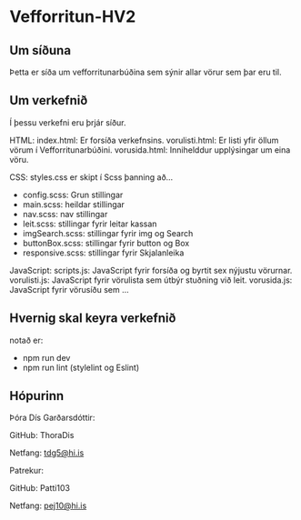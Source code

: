 # Vefforritun-HV2

## Um síðuna
Þetta er síða um vefforritunarbúðina sem sýnir allar vörur sem þar eru til.

## Um verkefnið
Í þessu verkefni eru þrjár síður.

HTML:
index.html: Er forsíða verkefnsins.
vorulisti.html: Er listi yfir öllum vörum í Vefforritunarbúðini.
vorusida.html: Innihelddur upplýsingar um eina vöru.

CSS:
styles.css er skipt í Scss þanning að...

- config.scss: Grun stillingar
- main.scss: heildar stillingar 
- nav.scss: nav stillingar
- leit.scss: stillingar fyrir leitar kassan
- imgSearch.scss: stillingar fyrir img og Search  
- buttonBox.scss: stillingar fyrir button og Box  
- responsive.scss: stillingar fyrir Skjalanleika 





JavaScript:
scripts.js: JavaScript fyrir forsíða og byrtit sex nýjustu vörurnar.
vorulisti.js: JavaScript fyrir vörulista sem útbýr stuðning við leit.
vorusida.js: JavaScript fyrir vörusíðu sem ...

## Hvernig skal keyra verkefnið
notað er:
- npm run dev
- npm run lint (stylelint og Eslint)



## Hópurinn
Þóra Dís Garðarsdóttir:

GitHub: ThoraDis

Netfang: tdg5@hi.is

Patrekur:

GitHub: Patti103

Netfang: pej10@hi.is
